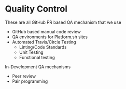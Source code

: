 Quality Control
===============

These are all GitHub PR based QA mechanism that we use

* GitHub based manual code review
* QA environments for Platform.sh sites
* Automated Travis/Circle Testing
  * Linting/Code Standards
  * Unit Testing
  * Functional testing

In-Development QA mechanisms

* Peer review
* Pair programming
